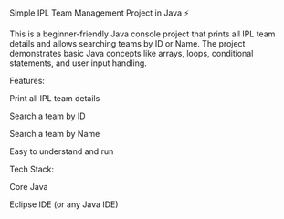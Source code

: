 Simple IPL Team Management Project in Java ⚡

This is a beginner-friendly Java console project that prints all IPL team details and allows searching teams by ID or Name. The project demonstrates basic Java concepts like arrays, loops, conditional statements, and user input handling.

Features:

Print all IPL team details

Search a team by ID

Search a team by Name

Easy to understand and run

Tech Stack:

Core Java

Eclipse IDE (or any Java IDE)

